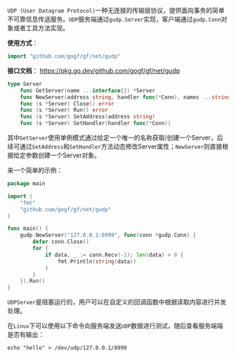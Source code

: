 `UDP (User Datagram Protocol)`一种无连接的传输层协议，提供面向事务的简单不可靠信息传送服务。`UDP`服务端通过`gudp.Server`实现，客户端通过`gudp.Conn`对象或者工具方法实现。

**使用方式**：
```go
import "github.com/gogf/gf/net/gudp"
```

**接口文档**：
https://pkg.go.dev/github.com/gogf/gf/net/gudp
```go
type Server
    func GetServer(name ...interface{}) *Server
    func NewServer(address string, handler func(*Conn), names ...string) *Server
    func (s *Server) Close() error
    func (s *Server) Run() error
    func (s *Server) SetAddress(address string)
    func (s *Server) SetHandler(handler func(*Conn))
```

其中`GetServer`使用单例模式通过给定一个唯一的名称获取/创建一个Server，后续可通过`SetAddress`和`SetHandler`方法动态修改Server属性；`NewServer`则直接根据给定参数创建一个Server对象。

来一个简单的示例：
```go
package main

import (
    "fmt"
    "github.com/gogf/gf/net/gudp"
)

func main() {
    gudp.NewServer("127.0.0.1:8999", func(conn *gudp.Conn) {
        defer conn.Close()
        for {
            if data, _ := conn.Recv(-1); len(data) > 0 {
                fmt.Println(string(data))
            }
        }
    }).Run()
}
```

`UDPServer`是阻塞运行的，用户可以在自定义的回调函数中根据读取内容进行并发处理。

在`Linux`下可以使用以下命令向服务端发送`UDP`数据进行测试，随后查看服务端端是否有输出：

	echo "hello" > /dev/udp/127.0.0.1/8999